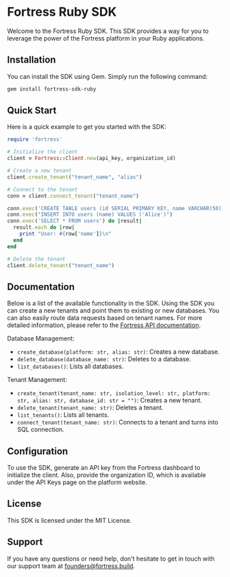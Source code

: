# Fortress Ruby SDK

Welcome to the Fortress Ruby SDK. This SDK provides a way for you to leverage the power of the Fortress platform in your Ruby applications.

## Installation

You can install the SDK using Gem. Simply run the following command:

```bash
gem install fortress-sdk-ruby
```

## Quick Start

Here is a quick example to get you started with the SDK:

```ruby
require 'fortress'

# Initialize the client
client = Fortress::Client.new(api_key, organization_id)

# Create a new tenant
client.create_tenant("tenant_name", "alias")

# Connect to the tenant
conn = client.connect_tenant("tenant_name")

conn.exec('CREATE TABLE users (id SERIAL PRIMARY KEY, name VARCHAR(50))')
conn.exec("INSERT INTO users (name) VALUES ('Alice')")
conn.exec('SELECT * FROM users') do |result|
  result.each do |row|
    print "User: #{row['name']}\n"
  end
end

# Delete the tenant
client.delete_tenant("tenant_name")
```

## Documentation

Below is a list of the available functionality in the SDK. Using the SDK you can create a new tenants and point them to existing or new databases. You can also easily route data requests based on tenant names. For more detailed information, please refer to the [Fortress API documentation](https://docs.fortress.build).

Database Management:

- `create_database(platform: str, alias: str)`: Creates a new database.
- `delete_database(database_name: str)`: Deletes to a database.
- `list_databases()`: Lists all databases.

Tenant Management:

- `create_tenant(tenant_name: str, isolation_level: str, platform: str, alias: str, database_id: str = "")`: Creates a new tenant.
- `delete_tenant(tenant_name: str)`: Deletes a tenant.
- `list_tenants()`: Lists all tenants.
- `connect_tenant(tenant_name: str)`: Connects to a tenant and turns into SQL connection.

## Configuration

To use the SDK, generate an API key from the Fortress dashboard to initialize the client. Also, provide the organization ID, which is available under the API Keys page on the platform website.

## License

This SDK is licensed under the MIT License.

## Support

If you have any questions or need help, don't hesitate to get in touch with our support team at founders@fortress.build.
